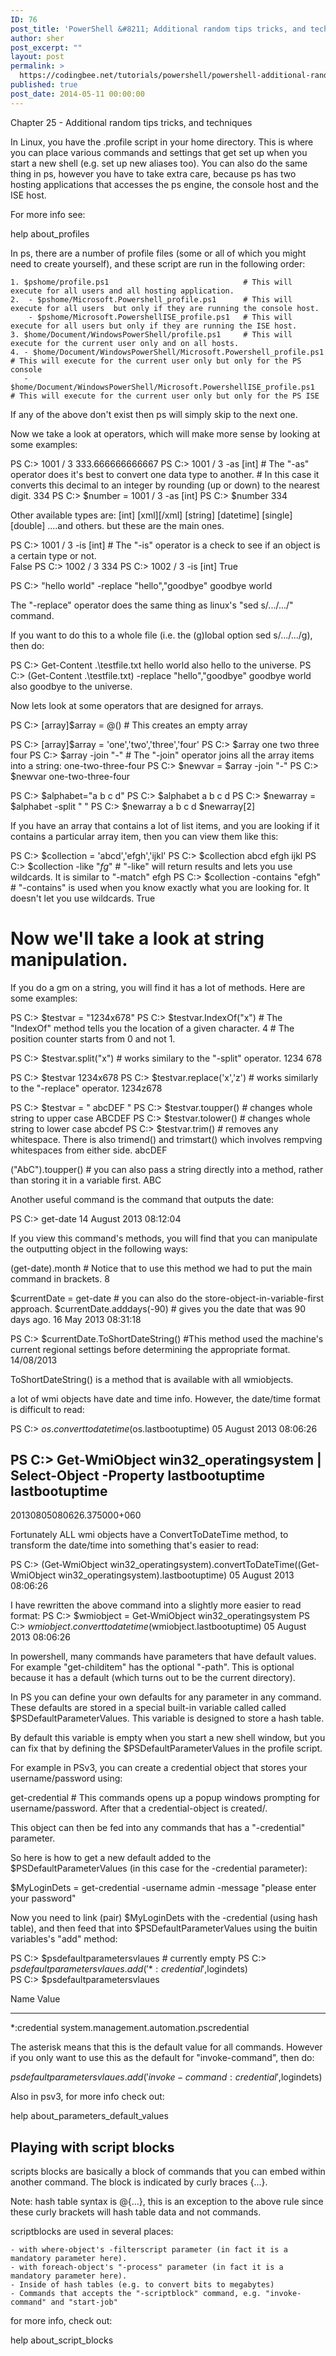 ```yaml
---
ID: 76
post_title: 'PowerShell &#8211; Additional random tips tricks, and techniques'
author: sher
post_excerpt: ""
layout: post
permalink: >
  https://codingbee.net/tutorials/powershell/powershell-additional-random-tips-tricks-and-techniques
published: true
post_date: 2014-05-11 00:00:00
---
```

Chapter 25 - Additional random tips tricks, and techniques

In Linux, you have the .profile script in your home directory. This is where you can place various commands and settings that get set up when you 
start a new shell (e.g. set up new aliases too). You can also do the same thing in ps, however you have to take extra care, because ps has two hosting applications that accesses the ps engine, the console host and the ISE host.  



For more info see:

help about_profiles


In ps, there are a number of profile files (some or all of which you might need to create yourself), and these script are run in the following order:

	1. $pshome/profile.ps1  							# This will execute for all users and all hosting application. 
	2.  - $pshome/Microsoft.Powershell_profile.ps1  	# This will execute for all users  but only if they are running the console host. 
		- $pshome/Microsoft.PowershellISE_profile.ps1  	# This will execute for all users but only if they are running the ISE host.
	3. $home/Document/WindowsPowerShell/profile.ps1		# This will execute for the current user only and on all hosts. 
	4. - $home/Document/WindowsPowerShell/Microsoft.Powershell_profile.ps1   # This will execute for the current user only but only for the PS console 
	   - $home/Document/WindowsPowerShell/Microsoft.PowershellISE_profile.ps1   # This will execute for the current user only but only for the PS ISE  
	
If any of the above don't exist then ps will simply skip to the next one. 



Now we take a look at operators, which will make more sense by looking at some examples:


PS C:\> 1001 / 3
333.666666666667
PS C:\> 1001 / 3 -as [int]		# The "-as" operator does it's best to convert one data type to another. 
								# In this case it converts this decimal to an integer by rounding (up or down) to the nearest digit. 
334
PS C:\> $number = 1001 / 3 -as [int]
PS C:\> $number
334

Other available types are:
		[int]
		[xml][/xml]
		[string]
		[datetime]
		[single]
		[double]
		....and others. but these are the main ones. 
		
PS C:\> 1001 / 3 -is [int]		# The "-is" operator is a check to see if an object is a certain type or not.  
False
PS C:\> 1002 / 3
334
PS C:\> 1002 / 3 -is [int]
True	
	

	
PS C:\> "hello world" -replace "hello","goodbye"
goodbye world

The "-replace" operator does the same thing as linux's "sed s/.../.../" command. 

If you want to do this to a whole file (i.e. the (g)lobal option sed s/.../.../g), then do:

PS C:\> Get-Content .\testfile.txt
hello world
also hello to the universe. 
PS C:\> (Get-Content .\testfile.txt) -replace "hello","goodbye"
goodbye world
also goodbye to the universe. 


Now lets look at some operators that are designed for arrays. 

PS C:\> [array]$array = @()  # This creates an empty array

PS C:\> [array]$array = 'one','two','three','four'
PS C:\> $array
one
two
three
four
PS C:\> $array -join "-"	# The "-join" operator joins all the array items into a string: 
one-two-three-four 
PS C:\> $newvar = $array -join "-"
PS C:\> $newvar 
one-two-three-four	

	
PS C:\> $alphabet="a b c d"
PS C:\> $alphabet
a b c d
PS C:\> $newarray = $alphabet -split " "
PS C:\> $newarray
a
b
c
d
$newarray[2]

If you have an array that contains a lot of list items, and you are looking if it contains a particular array item, then you can view them like this:

PS C:\> $collection = 'abcd','efgh','ijkl'
PS C:\> $collection 
abcd
efgh
ijkl
PS C:\> $collection -like "*fg*"		# "-like" will return results and lets you use wildcards. It is similar to "-match"
efgh
PS C:\> $collection -contains "efgh"	# "-contains" is used when you know exactly what you are looking for. It doesn't let you use wildcards. 
True
	
	
# Now we'll take a look at string manipulation. 

If you do a gm on a string, you will find it has a lot of methods. Here are some examples:

PS C:\> $testvar = "1234x678"
PS C:\> $testvar.IndexOf("x")	# The "IndexOf" method tells you the location of a given character.
4								# The position counter starts from 0 and not 1.

PS C:\> $testvar.split("x")		# works similary to the "-split" operator. 
1234
678 

PS C:\> $testvar
1234x678
PS C:\> $testvar.replace('x','z') 	# works similarly to the "-replace" operator. 
1234z678
	
	
PS C:\> $testvar = "   abcDEF "
PS C:\> $testvar.toupper()		# changes whole string to upper case
   ABCDEF
PS C:\> $testvar.tolower()		# changes whole string to lower case
   abcdef
PS C:\> $testvar.trim()			# removes any whitespace. There is also trimend() and trimstart() which involves rempving whitespaces from either side.
abcDEF

("AbC").toupper()			# you can also pass a string directly into a method, rather than storing it in a variable first. 
ABC


 Another useful command is the command that outputs the date:
 
PS C:\> get-date
14 August 2013 08:12:04
	
If you view this command's methods, you will find that you can manipulate the outputting object in the following ways:

(get-date).month			# Notice that to use this method we had to put the main command in brackets.
8	
	
	
$currentDate = get-date			# you can also do the store-object-in-variable-first approach. 
$currentDate.adddays(-90)		# gives you the date that was 90 days ago. 
16 May 2013 08:31:18	

PS C:\> $currentDate.ToShortDateString()		#This method used the machine's current regional settings before determining the appropriate format. 
14/08/2013


ToShortDateString() is a method that is available with all wmiobjects. 
 

a lot of wmi objects have date and time info. However, the date/time format is difficult to read:


 
PS C:\> $os.converttodatetime($os.lastbootuptime)
05 August 2013 08:06:26 

 
 
PS C:\> Get-WmiObject win32_operatingsystem | Select-Object -Property lastbootuptime
lastbootuptime                                                                                                                                                             
--------------                                                                                                                                                             
20130805080626.375000+060 
 
 
Fortunately ALL wmi objects have a ConvertToDateTime method, to transform the date/time into something that's easier to read:

PS C:\> (Get-WmiObject win32_operatingsystem).convertToDateTime((Get-WmiObject win32_operatingsystem).lastbootuptime) 
05 August 2013 08:06:26 

I have rewritten the above command into a slightly more easier to read format: 
PS C:\> $wmiobject = Get-WmiObject win32_operatingsystem 
PS C:\> $wmiobject.converttodatetime($wmiobject.lastbootuptime)
05 August 2013 08:06:26
 


In powershell, many commands have parameters that have default values. For example "get-childitem" has the optional "-path". This is optional 
because it has a default (which turns out to be the current directory). 

In PS you can define your own defaults for any parameter in any command. These defaults are stored in a 
special built-in variable called called $PSDefaultParameterValues. This variable is designed to store a hash table. 

By default this variable is empty when you start a new shell window, but you can fix that by defining the $PSDefaultParameterValues in the profile script.  

For example in PSv3, you can create a credential object that stores your username/password using:

get-credential		# This commands opens up a popup windows prompting for username/password. After that a credential-object is created/. 

This object can then be fed into any commands that has a "-credential" parameter.     


So here is how to get a new default added to the $PSDefaultParameterValues (in this case for the -credential parameter):

$MyLoginDets = get-credential -username admin -message "please enter your password"

Now you need to link (pair) $MyLoginDets with the -credential (using hash table), and then feed that into $PSDefaultParameterValues using the buitin variables's "add" method:

PS C:\>  $psdefaultparametersvlaues		# currently empty
PS C:\>  $psdefaultparametersvlaues.add('*:credential',$logindets)   
PS C:\>  $psdefaultparametersvlaues

Name							Value
----							-----
*:credential					system.management.automation.pscredential

The asterisk means that this is the default value for all commands. However if you only want to use this as the default for "invoke-command", 
then do:

$psdefaultparametersvlaues.add('invoke-command:credential',$logindets)

Also in psv3, for more info check out:

help about_parameters_default_values		



## Playing with script blocks

scripts blocks are basically a block of commands that you can embed within another command. The block is indicated by curly braces {...}.

Note: hash table syntax is @{...}, this is an exception to the above rule since these curly brackets will hash table data and not commands. 

scriptblocks are used in several places:

	- with where-object's -filterscript parameter (in fact it is a mandatory parameter here).
	- with foreach-object's "-process" parameter (in fact it is a mandatory parameter here).
	- Inside of hash tables (e.g. to convert bits to megabytes)
	- Commands that accepts the "-scriptblock" command, e.g. "invoke-command" and "start-job"

for more info, check out:

help about_script_blocks